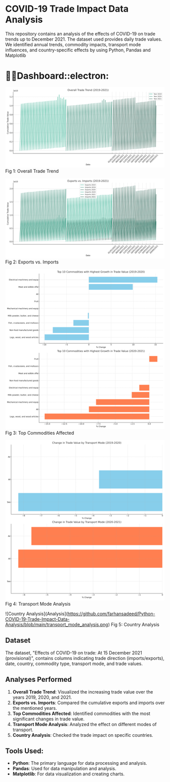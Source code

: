 # COVID-19 Trade Impact Data Analysis
This repository contains an analysis of the effects of COVID-19 on trade trends up to December 2021. The dataset used provides daily trade values. We identified annual trends, commodity impacts, transport mode influences, and country-specific effects by using Python, Pandas and Matplotlib

# :man_student:Dashboard::electron:

![Overall Trade Trend](https://github.com/divyaaggarwal97/Python/blob/main/Python-COVID-19-Trade-Impact-Data-Analysis-main/overall_trade_trend.png)
                                                   Fig 1: Overall Trade Trend

![Exports vs. Imports](https://github.com/divyaaggarwal97/Python/blob/main/Python-COVID-19-Trade-Impact-Data-Analysis-main/exports_vs_imports.png)
                                                   Fig 2: Exports vs. Imports             

![Top Commodities Affected](https://github.com/divyaaggarwal97/Python/blob/main/Python-COVID-19-Trade-Impact-Data-Analysis-main/top_commodities_affected.png)
                                                   Fig 3: Top Commodities Affected          

![Transport Mode Analysis](https://github.com/divyaaggarwal97/Python/blob/main/Python-COVID-19-Trade-Impact-Data-Analysis-main/transport_mode_analysis.png)
                                                   Fig 4: Transport Mode Analysis  

![Country Analysis](Analysis](https://github.com/farhansadeed/Python-COVID-19-Trade-Impact-Data-Analysis/blob/main/transport_mode_analysis.png)
                                                   Fig 5: Country Analysis 
## Dataset

The dataset, "Effects of COVID-19 on trade: At 15 December 2021 (provisional)", contains columns indicating trade direction (imports/exports), date, country, commodity type, transport mode, and trade values.

## Analyses Performed

1. **Overall Trade Trend**: Visualized the increasing trade value over the years 2019, 2020, and 2021.
2. **Exports vs. Imports**: Compared the cumulative exports and imports over the mentioned years.
3. **Top Commodities Affected**: Identified commodities with the most significant changes in trade value.
4. **Transport Mode Analysis**: Analyzed the effect on different modes of transport.
5. **Country Analysis**: Checked the trade impact on specific countries.

## Tools Used:

- **Python**: The primary language for data processing and analysis.
- **Pandas**: Used for data manipulation and analysis.
- **Matplotlib**: For data visualization and creating charts.


